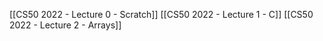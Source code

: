 [[CS50 2022 - Lecture 0 - Scratch]]
[[CS50 2022 - Lecture 1 - C]]
[[CS50 2022 - Lecture 2 - Arrays]]